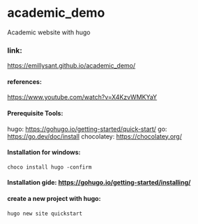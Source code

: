 # academic_demo
Academic website with hugo

### link: 
https://emillysant.github.io/academic_demo/

#### references:
https://www.youtube.com/watch?v=X4KzvWMKYaY

#### Prerequisite Tools:
hugo: https://gohugo.io/getting-started/quick-start/
go: https://go.dev/doc/install
chocolatey: https://chocolatey.org/

#### Installation for windows: 
`choco install hugo -confirm`
#### Installation gide: https://gohugo.io/getting-started/installing/

#### create a new project with hugo: 
`hugo new site quickstart`


